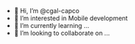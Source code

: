 - 👋 Hi, I’m @cgal-capco
- 👀 I’m interested in Mobile development
- 🌱 I’m currently learning ...
- 💞️ I’m looking to collaborate on ...

<!---
cgal-capco/cgal-capco is a ✨ special ✨ repository because its `README.md` (this file) appears on your GitHub profile.
You can click the Preview link to take a look at your changes.
--->
